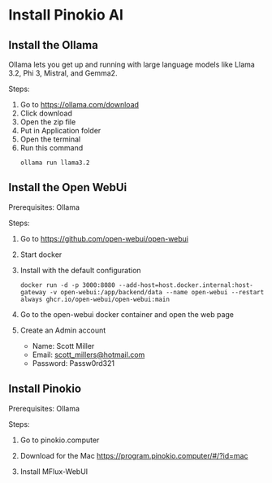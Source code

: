 # Install Pinokio AI



## Install the Ollama

Ollama lets you get up and running with large language models like Llama 3.2, Phi 3, Mistral, and Gemma2.

Steps:
1. Go to https://ollama.com/download
2. Click download
3. Open the zip file
4. Put in Application folder
5. Open the terminal
6. Run this command
   ```
   ollama run llama3.2
   ```

## Install the Open WebUi

Prerequisites: Ollama

Steps:

1. Go to https://github.com/open-webui/open-webui
2. Start docker
3. Install with the default configuration
   
   `
   docker run -d -p 3000:8080 --add-host=host.docker.internal:host-gateway -v open-webui:/app/backend/data --name open-webui --restart always ghcr.io/open-webui/open-webui:main
   `

4. Go to the open-webui docker container and open the web page

5. Create an Admin account
   
   - Name: Scott Miller
   - Email: scott_millers@hotmail.com
   - Password: Passw0rd321
   

## Install Pinokio

Prerequisites: Ollama

Steps:
1. Go to pinokio.computer
2. Download for the Mac
https://program.pinokio.computer/#/?id=mac

3. Install MFlux-WebUI
   